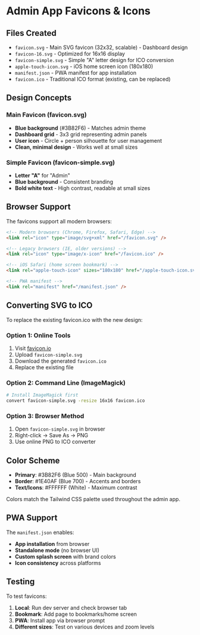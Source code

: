 # Admin App Favicons & Icons

## Files Created

- `favicon.svg` - Main SVG favicon (32x32, scalable) - Dashboard design
- `favicon-16.svg` - Optimized for 16x16 display
- `favicon-simple.svg` - Simple "A" letter design for ICO conversion
- `apple-touch-icon.svg` - iOS home screen icon (180x180)
- `manifest.json` - PWA manifest for app installation
- `favicon.ico` - Traditional ICO format (existing, can be replaced)

## Design Concepts

### Main Favicon (favicon.svg)

- **Blue background** (#3B82F6) - Matches admin theme
- **Dashboard grid** - 3x3 grid representing admin panels
- **User icon** - Circle + person silhouette for user management
- **Clean, minimal design** - Works well at small sizes

### Simple Favicon (favicon-simple.svg)

- **Letter "A"** for "Admin"
- **Blue background** - Consistent branding
- **Bold white text** - High contrast, readable at small sizes

## Browser Support

The favicons support all modern browsers:

```html
<!-- Modern browsers (Chrome, Firefox, Safari, Edge) -->
<link rel="icon" type="image/svg+xml" href="/favicon.svg" />

<!-- Legacy browsers (IE, older versions) -->
<link rel="icon" type="image/x-icon" href="/favicon.ico" />

<!-- iOS Safari (home screen bookmark) -->
<link rel="apple-touch-icon" sizes="180x180" href="/apple-touch-icon.svg" />

<!-- PWA manifest -->
<link rel="manifest" href="/manifest.json" />
```

## Converting SVG to ICO

To replace the existing favicon.ico with the new design:

### Option 1: Online Tools

1. Visit [favicon.io](https://favicon.io/favicon-converter/)
2. Upload `favicon-simple.svg`
3. Download the generated `favicon.ico`
4. Replace the existing file

### Option 2: Command Line (ImageMagick)

```bash
# Install ImageMagick first
convert favicon-simple.svg -resize 16x16 favicon.ico
```

### Option 3: Browser Method

1. Open `favicon-simple.svg` in browser
2. Right-click → Save As → PNG
3. Use online PNG to ICO converter

## Color Scheme

- **Primary**: #3B82F6 (Blue 500) - Main background
- **Border**: #1E40AF (Blue 700) - Accents and borders
- **Text/Icons**: #FFFFFF (White) - Maximum contrast

Colors match the Tailwind CSS palette used throughout the admin app.

## PWA Support

The `manifest.json` enables:

- **App installation** from browser
- **Standalone mode** (no browser UI)
- **Custom splash screen** with brand colors
- **Icon consistency** across platforms

## Testing

To test favicons:

1. **Local**: Run dev server and check browser tab
2. **Bookmark**: Add page to bookmarks/home screen
3. **PWA**: Install app via browser prompt
4. **Different sizes**: Test on various devices and zoom levels
